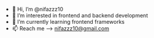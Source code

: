 - 👋 Hi, I’m @nifazzz10
- 👀 I’m interested in frontend and backend development 
- 🌱 I’m currently learning frontend frameworks
- 📫 Reach me --> nifazzz10@gmail.com

<!---
nifazzz10/nifazzz10 is a ✨ special ✨ repository because its `README.md` (this file) appears on your GitHub profile.
You can click the Preview link to take a look at your changes.
--->
